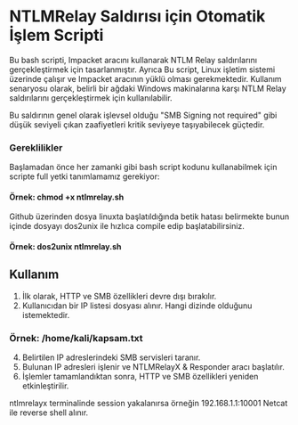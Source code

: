# NTLMRelay Saldırısı için Otomatik İşlem Scripti

Bu bash scripti, Impacket aracını kullanarak NTLM Relay saldırılarını gerçekleştirmek için tasarlanmıştır. Ayrıca Bu script, Linux işletim sistemi üzerinde çalışır ve Impacket aracının yüklü olması gerekmektedir. Kullanım senaryosu olarak, belirli bir ağdaki Windows makinalarına karşı NTLM Relay saldırılarını gerçekleştirmek için kullanılabilir.

Bu saldırının genel olarak işlevsel olduğu "SMB Signing not required" gibi düşük seviyeli çıkan zaafiyetleri kritik seviyeye taşıyabilecek güçtedir.

### Gereklilikler
Başlamadan önce her zamanki gibi bash script kodunu kullanabilmek için scripte full yetki tanımlamamız gerekiyor:

#### Örnek: chmod +x ntlmrelay.sh

Github üzerinden dosya linuxta başlatıldığında betik hatası belirmekte bunun içinde dosyayı dos2unix ile hızlıca compile edip başlatabilirsiniz.
#### Örnek: dos2unix ntlmrelay.sh

## Kullanım

1. İlk olarak, HTTP ve SMB özellikleri devre dışı bırakılır.
2. Kullanıcıdan bir IP listesi dosyası alınır. Hangi dizinde olduğunu istemektedir.
 ###  Örnek: /home/kali/kapsam.txt
4. Belirtilen IP adreslerindeki SMB servisleri taranır.
5. Bulunan IP adresleri işlenir ve NTLMRelayX & Responder aracı başlatılır.
6. İşlemler tamamlandıktan sonra, HTTP ve SMB özellikleri yeniden etkinleştirilir.


ntlmrelayx terminalinde session yakalanırsa örneğin 192.168.1.1:10001
Netcat ile reverse shell alınır. 
